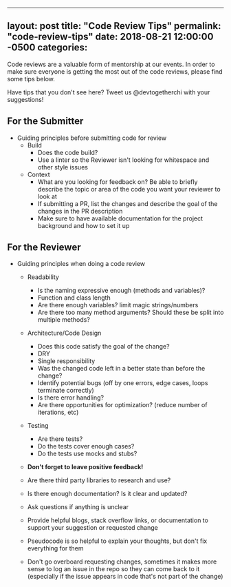 ---
layout: post
title:  "Code Review Tips"
permalink:  "code-review-tips"
date:   2018-08-21 12:00:00 -0500
categories: 
--

Code reviews are a valuable form of mentorship at our events. In order to make sure everyone is getting the most out of the code reviews, please find some tips below.

Have tips that you don't see here? Tweet us @devtogetherchi with your suggestions!


## For the Submitter
- Guiding principles before submitting code for review
  - Build
    - Does the code build?
    - Use a linter so the Reviewer isn't looking for whitespace and other style issues
  - Context
    - What are you looking for feedback on? Be able to briefly describe the topic or area of the code you want your reviewer to look at
    - If submitting a PR, list the changes and describe the goal of the changes in the PR description
    - Make sure to have available documentation for the project background and how to set it up

## For the Reviewer
- Guiding principles when doing a code review
  - Readability
    - Is the naming expressive enough (methods and variables)?
    - Function and class length
    - Are there enough variables? limit magic strings/numbers
    - Are there too many method arguments? Should these be split into multiple methods?
  - Architecture/Code Design
    - Does this code satisfy the goal of the change?
    - DRY
    - Single responsibility
    - Was the changed code left in a better state than before the change?
    - Identify potential bugs (off by one errors, edge cases, loops terminate correctly)
    - Is there error handling?
    - Are there opportunities for optimization? (reduce number of iterations, etc)
  - Testing
    - Are there tests?
    - Do the tests cover enough cases?
    - Do the tests use mocks and stubs?
  - **Don't forget to leave positive feedback!** 
  - Are there third party libraries to research and use?
  - Is there enough documentation? Is it clear and updated?
  - Ask questions if anything is unclear
  - Provide helpful blogs, stack overflow links, or documentation to support your suggestion or requested change

  - Pseudocode is so helpful to explain your thoughts, but don't fix everything for them
  - Don't go overboard requesting changes, sometimes it makes more sense to log an issue in the repo so they can come back to it (especially if the issue appears in code that's not part of the change)
